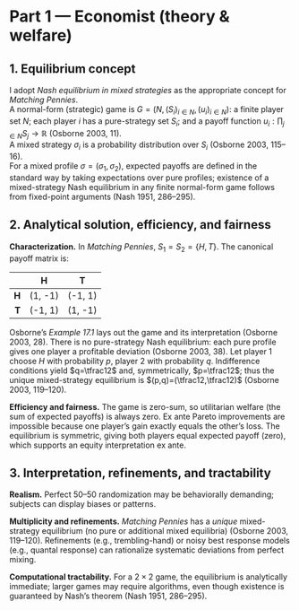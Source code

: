 # Part 1 — Economist (theory & welfare)
## 1. Equilibrium concept
I adopt *Nash equilibrium in mixed strategies* as the appropriate concept for *Matching Pennies*.  
A normal-form (strategic) game is $G=(N,(S_i)_{i\in N},(u_i)_{i\in N})$: a finite player set $N$; each player $i$ has a pure-strategy set $S_i$; and a payoff function $u_i:\prod_{j\in N} S_j \to \mathbb{R}$ (Osborne 2003, 11).  
A mixed strategy $\sigma_i$ is a probability distribution over $S_i$ (Osborne 2003, 115–16).  
For a mixed profile $\sigma=(\sigma_1,\sigma_2)$, expected payoffs are defined in the standard way by taking expectations over pure profiles; existence of a mixed-strategy Nash equilibrium in any finite normal-form game follows from fixed-point arguments (Nash 1951, 286–295).

## 2. Analytical solution, efficiency, and fairness

**Characterization.** In *Matching Pennies*, $S_1=S_2=\{H,T\}$. The canonical payoff matrix is:

|       | H       | T       |
|------:|:-------:|:-------:|
| **H** | (1, -1) | (-1, 1) |
| **T** | (-1, 1) | (1, -1) |

Osborne’s *Example 17.1* lays out the game and its interpretation (Osborne 2003, 28). There is no pure-strategy Nash equilibrium: each pure profile gives one player a profitable deviation (Osborne 2003, 38). Let player 1 choose $H$ with probability $p$, player 2 with probability $q$. Indifference conditions yield $q=\tfrac12$ and, symmetrically, $p=\tfrac12$; thus the unique mixed-strategy equilibrium is $(p,q)=(\tfrac12,\tfrac12)$ (Osborne 2003, 119–120).

**Efficiency and fairness.** The game is zero-sum, so utilitarian welfare (the sum of expected payoffs) is always zero. Ex ante Pareto improvements are impossible because one player’s gain exactly equals the other’s loss. The equilibrium is symmetric, giving both players equal expected payoff (zero), which supports an equity interpretation ex ante.

## 3. Interpretation, refinements, and tractability

**Realism.** Perfect 50–50 randomization may be behaviorally demanding; subjects can display biases or patterns.

**Multiplicity and refinements.** *Matching Pennies* has a *unique* mixed-strategy equilibrium (no pure or additional mixed equilibria) (Osborne 2003, 119–120). Refinements (e.g., trembling-hand) or noisy best response models (e.g., quantal response) can rationalize systematic deviations from perfect mixing.

**Computational tractability.** For a $2\times2$ game, the equilibrium is analytically immediate; larger games may require algorithms, even though existence is guaranteed by Nash’s theorem (Nash 1951, 286–295).
